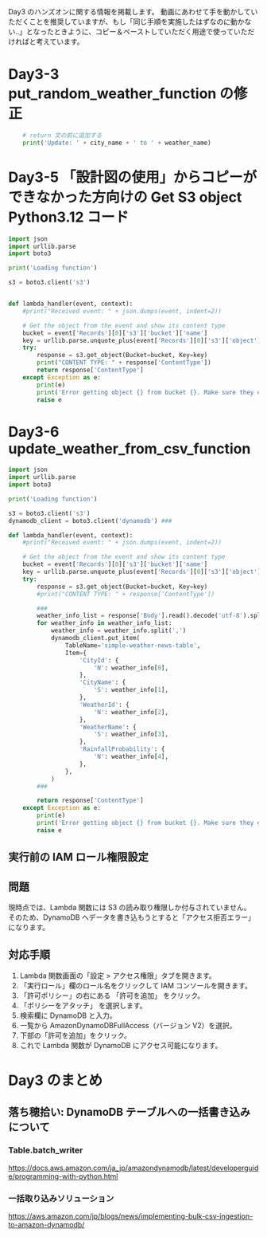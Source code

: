 Day3 のハンズオンに関する情報を掲載します。
動画にあわせて手を動かしていただくことを推奨していますが、もし「同じ手順を実施したはずなのに動かない..」となったときように、コピー＆ペーストしていただく用途で使っていただければと考えています。

# Day3-3 put_random_weather_function の修正

```py
    # return 文の前に追加する
    print('Update: ' + city_name + ' to ' + weather_name)
```

# Day3-5 「設計図の使用」からコピーができなかった方向けの Get S3 object Python3.12 コード

```py
import json
import urllib.parse
import boto3

print('Loading function')

s3 = boto3.client('s3')


def lambda_handler(event, context):
    #print("Received event: " + json.dumps(event, indent=2))

    # Get the object from the event and show its content type
    bucket = event['Records'][0]['s3']['bucket']['name']
    key = urllib.parse.unquote_plus(event['Records'][0]['s3']['object']['key'], encoding='utf-8')
    try:
        response = s3.get_object(Bucket=bucket, Key=key)
        print("CONTENT TYPE: " + response['ContentType'])
        return response['ContentType']
    except Exception as e:
        print(e)
        print('Error getting object {} from bucket {}. Make sure they exist and your bucket is in the same region as this function.'.format(key, bucket))
        raise e

```

# Day3-6 update_weather_from_csv_function

```py
import json
import urllib.parse
import boto3

print('Loading function')

s3 = boto3.client('s3')
dynamodb_client = boto3.client('dynamodb') ###

def lambda_handler(event, context):
    #print("Received event: " + json.dumps(event, indent=2))

    # Get the object from the event and show its content type
    bucket = event['Records'][0]['s3']['bucket']['name']
    key = urllib.parse.unquote_plus(event['Records'][0]['s3']['object']['key'], encoding='utf-8')
    try:
        response = s3.get_object(Bucket=bucket, Key=key)
        #print("CONTENT TYPE: " + response['ContentType'])

        ###
        weather_info_list = response['Body'].read().decode('utf-8').splitlines()
        for weather_info in weather_info_list:
            weather_info = weather_info.split(',')
            dynamodb_client.put_item(
                TableName='simple-weather-news-table',
                Item={
                    'CityId': {
                        'N': weather_info[0],
                    },
                    'CityName': {
                        'S': weather_info[1],
                    },
                    'WeatherId': {
                        'N': weather_info[2],
                    },
                    'WeatherName': {
                        'S': weather_info[3],
                    },
                    'RainfallProbability': {
                        'N': weather_info[4],
                    },
                },
            )
        ###

        return response['ContentType']
    except Exception as e:
        print(e)
        print('Error getting object {} from bucket {}. Make sure they exist and your bucket is in the same region as this function.'.format(key, bucket))
        raise e
```

## 実行前の IAM ロール権限設定

## 問題

現時点では、Lambda 関数には S3 の読み取り権限しか付与されていません。
そのため、DynamoDB へデータを書き込もうとすると「アクセス拒否エラー」になります。

## 対応手順

1. Lambda 関数画面の「設定 > アクセス権限」タブを開きます。
2. 「実行ロール」欄のロール名をクリックして IAM コンソールを開きます。
3. 「許可ポリシー」の右にある 「許可を追加」 をクリック。
4. 「ポリシーをアタッチ」 を選択します。
5. 検索欄に DynamoDB と入力。
6. 一覧から AmazonDynamoDBFullAccess（バージョン V2）を選択。
7. 下部の「許可を追加」をクリック。
8. これで Lambda 関数が DynamoDB にアクセス可能になります。

# Day3 のまとめ

## 落ち穂拾い: DynamoDB テーブルへの一括書き込みについて

### Table.batch_writer

https://docs.aws.amazon.com/ja_jp/amazondynamodb/latest/developerguide/programming-with-python.html

### 一括取り込みソリューション

https://aws.amazon.com/jp/blogs/news/implementing-bulk-csv-ingestion-to-amazon-dynamodb/
